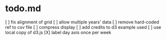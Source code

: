 todo.md
=======

[ ] fix alignment of grid
[ ] allow multiple years' data
[ ] remove hard-coded ref to csv file
[ ] compress display
[ ] add credits to d3 example used
[ ] use local copy of d3.js
[X] label day axis once per week
